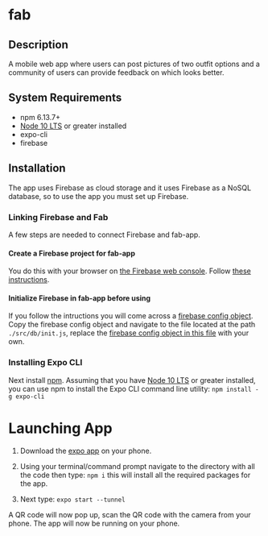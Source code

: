 # fab

## Description
A mobile web app where users can post pictures of two outfit options and a community of users can provide feedback on which looks better.

## System Requirements
- npm 6.13.7+ 
- [Node 10 LTS](https://nodejs.org/en/download/) or greater installed
- expo-cli 
- firebase 

## Installation
The app uses Firebase as cloud storage and it uses Firebase as a NoSQL database, so to use the app you must set up Firebase. 

### Linking Firebase and Fab
A few steps are needed to connect Firebase and fab-app.

#### Create a Firebase project for fab-app
You do this with your browser on [the Firebase web console](https://console.firebase.google.com/). Follow [these instructions](https://firebase.google.com/docs/web/setup).

#### Initialize Firebase in fab-app before using
If you follow the intructions you will come across a [firebase config object](https://support.google.com/firebase/answer/7015592). Copy the firebase config object and navigate to the file located at the path `./src/db/init.js`, replace the [firebase config object in this file](https://github.com/cs394-w20/fab/blob/master/src/db/init.js#L5) with your own. 


### Installing Expo CLI
Next install [npm](https://www.npmjs.com/get-npm). Assuming that you have [Node 10 LTS](https://nodejs.org/en/download/) or greater installed, you can use npm to install the Expo CLI command line utility:
`npm install -g expo-cli` 

# Launching App
1. Download the [expo app](https://expo.io/tools) on your phone. 

2. Using your terminal/command prompt navigate to the directory with all the code then type:
`npm i` 
this will install all the required  packages for the app. <br>
2. Next type: 
`expo start --tunnel`

A QR code will now pop up, scan the QR code with the camera from your phone. The app will now be running on your phone. 

